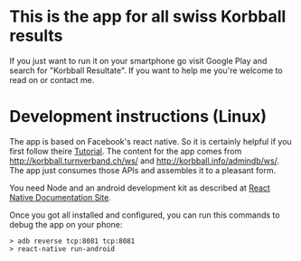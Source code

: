 # This is the app for all swiss Korbball results

If you just want to run it on your smartphone go visit Google Play and search for "Korbball Resultate". If you want to help me you're welcome to read on or contact me.

# Development instructions (Linux)

The app is based on Facebook's react native. So it is certainly helpful if you first
follow theire [Tutorial](https://facebook.github.io/react-native/docs/tutorial.html#content).
The content for the app comes from http://korbball.turnverband.ch/ws/ and 
http://korbball.info/admindb/ws/. The app just consumes those APIs and assembles it
to a pleasant form.

You need Node and an android development kit as described at 
[React Native Documentation Site](https://facebook.github.io/react-native/docs/getting-started.html).

Once you got all installed and configured, you can run this commands to debug the app on your phone:

```
> adb reverse tcp:8081 tcp:8081
> react-native run-android
```
